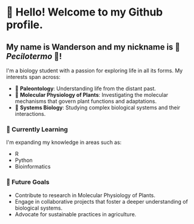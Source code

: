 # 👋 Hello! Welcome to my Github profile.
## My name is Wanderson and my nickname is 🦎 _Pecilotermo_ 🦎!

I'm a biology student with a passion for exploring life in all its forms. My interests span across:

- 🦖 **Paleontology**: Understanding life from the distant past.
- 🌱 **Molecular Physiology of Plants**: Investigating the molecular mechanisms that govern plant functions and adaptations.
- 🔬 **Systems Biology**: Studying complex biological systems and their interactions.

### 🌱 Currently Learning
I'm expanding my knowledge in areas such as:
- R
- Python
- Bioinformatics

### 🔭 Future Goals
- Contribute to research in Molecular Physiology of Plants.
- Engage in collaborative projects that foster a deeper understanding of biological systems.
- Advocate for sustainable practices in agriculture.
